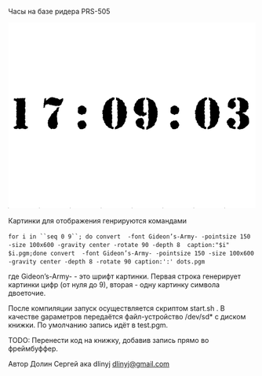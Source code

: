 Часы на базе ридера PRS-505

![Alt text](test.png?raw=true "Title")

Картинки для отображения генрируются командами

`for i in ``seq 0 9``; do convert  -font Gideon’s-Army- -pointsize 150 -size 100x600 -gravity center -rotate 90 -depth 8  caption:"$i" $i.pgm;done
convert  -font Gideon’s-Army- -pointsize 150 -size 100x600 -gravity center -depth 8 -rotate 90 caption:':' dots.pgm`

где Gideon’s-Army- - это шрифт картинки. Первая строка генерирует 
картинки цифр (от нуля до 9), вторая - одну картинку символа двоеточие.

После компиляции запуск осуществляется скриптом start.sh . В качестве
gараметров передаётся файл-устройство /dev/sd* с диском книжки.
По умолчанию запись идёт в test.pgm.

TODO: Перенести код на книжку, добавив запись прямо во фреймбуффер.

Автор Долин Сергей ака dlinyj dlinyj@gmail.com
